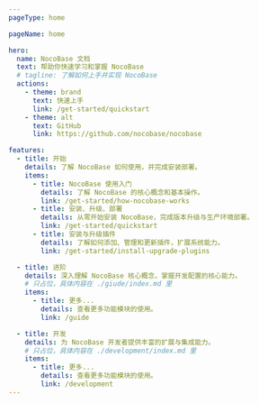 ```yaml
---
pageType: home

pageName: home

hero:
  name: NocoBase 文档
  text: 帮助你快速学习和掌握 NocoBase
  # tagline: 了解如何上手并实现 NocoBase
  actions:
    - theme: brand
      text: 快速上手
      link: /get-started/quickstart
    - theme: alt
      text: GitHub
      link: https://github.com/nocobase/nocobase

features:
  - title: 开始
    details: 了解 NocoBase 如何使用，并完成安装部署。
    items:
      - title: NocoBase 使用入门
        details: 了解 NocoBase 的核心概念和基本操作。
        link: /get-started/how-nocobase-works
      - title: 安装、升级、部署
        details: 从零开始安装 NocoBase，完成版本升级与生产环境部署。
        link: /get-started/quickstart
      - title: 安装与升级插件
        details: 了解如何添加、管理和更新插件，扩展系统能力。
        link: /get-started/install-upgrade-plugins

  - title: 进阶
    details: 深入理解 NocoBase 核心概念，掌握开发配置的核心能力。
    # 只占位，具体内容在 ./giude/index.md 里
    items:
      - title: 更多...
        details: 查看更多功能模块的使用。
        link: /guide

  - title: 开发
    details: 为 NocoBase 开发者提供丰富的扩展与集成能力。
    # 只占位，具体内容在 ./development/index.md 里
    items:
      - title: 更多...
        details: 查看更多功能模块的使用。
        link: /development
---
```

